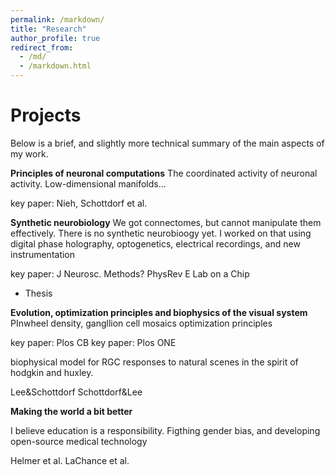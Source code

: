 ```yaml
---
permalink: /markdown/
title: "Research"
author_profile: true
redirect_from: 
  - /md/
  - /markdown.html
---
```

# Projects
Below is a brief, and slightly more technical summary of the main aspects of my work.

**Principles of neuronal computations**
The coordinated activity of neuronal activity. Low-dimensional manifolds...

key paper: Nieh, Schottdorf et al.


**Synthetic neurobiology**
We got connectomes, but cannot manipulate them effectively. There is no synthetic neurobioogy yet. I worked on that using digital phase holography, optogenetics, electrical recordings, and new instrumentation

key paper: 
J Neurosc. Methods?
PhysRev E
Lab on a Chip
 + Thesis



**Evolution, optimization principles and biophysics of the visual system**
PInwheel density,
gangllion cell mosaics
optimization principles

key paper: Plos CB
key paper: Plos ONE

biophysical model for RGC responses to natural scenes in the spirit of hodgkin and huxley.

Lee&Schottdorf
Schottdorf&Lee



**Making the world a bit better**

I believe education is a responsibility. 
Figthing gender bias, and developing open-source medical technology

Helmer et al.
LaChance et al.





